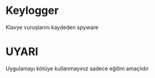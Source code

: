 # Keylogger
Klavye vuruşlarını kaydeden spyware
# UYARI
Uygulamayı kötüye kullanmayınız sadece eğitim amaçlıdır
